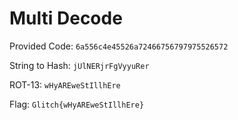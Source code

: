 # Multi Decode

Provided Code: `6a556c4e45526a72466756797975526572`

String to Hash: `jUlNERjrFgVyyuRer`

ROT-13: `wHyAREweStIllhEre`

Flag: `Glitch{wHyAREweStIllhEre}`
